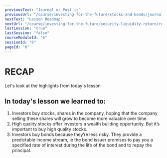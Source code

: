 ```yaml
---
previousText: "Journal or Post it"
previousUrl: "/course/investing-for-the-future/stocks-and-bonds/journal-or-post-it"
nextText: "Lesson Roadmap"
nextUrl: "/course/investing-for-the-future/security-liquidity-return/roadmap"
lastLession: "true"
lastSession: "false"
courseModuleId: "6"
sessionId: "6"
pageId: "6"
---
```



# RECAP

<sparkle-character-intro position="right" character="jen">
Let's look at the highlights from today's lesson
</sparkle-character-intro>

## In today's lesson we learned to: 
1. Investors buy stocks, shares in the company, hoping that the company selling these shares will grow to become more valuable over time.
2. High quality stocks offer investors a wealth building opportunity. But it’s important to buy high quality stocks.
3. Investors buy bonds because they’re less risky. They provide a predictable income stream, ie the bond issuer promises to pay you a specified rate of interest during the life of the bond and to repay the principal.
